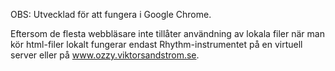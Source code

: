 OBS: Utvecklad för att fungera i Google Chrome.

Eftersom de flesta webbläsare inte tillåter användning av lokala filer när man kör
html-filer lokalt fungerar endast Rhythm-instrumentet på en virtuell server eller
på www.ozzy.viktorsandstrom.se.

